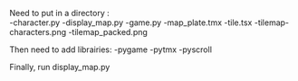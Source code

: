 Need to put in a directory :  
      -character.py
      -display_map.py
      -game.py
      -map_plate.tmx
      -tile.tsx
      -tilemap-characters.png
      -tilemap_packed.png


Then need to add librairies:
      -pygame
      -pytmx
      -pyscroll


Finally, run display_map.py
